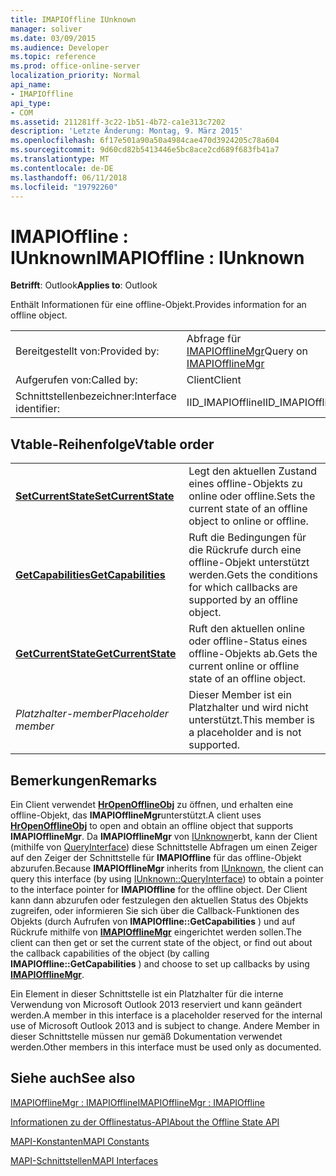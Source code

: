 ```yaml
---
title: IMAPIOffline IUnknown
manager: soliver
ms.date: 03/09/2015
ms.audience: Developer
ms.topic: reference
ms.prod: office-online-server
localization_priority: Normal
api_name:
- IMAPIOffline
api_type:
- COM
ms.assetid: 211281ff-3c22-1b51-4b72-ca1e313c7202
description: 'Letzte Änderung: Montag, 9. März 2015'
ms.openlocfilehash: 6f17e501a90a50a4984cae470d3924205c78a604
ms.sourcegitcommit: 9d60cd82b5413446e5bc8ace2cd689f683fb41a7
ms.translationtype: MT
ms.contentlocale: de-DE
ms.lasthandoff: 06/11/2018
ms.locfileid: "19792260"
---
```

# <a name="imapioffline--iunknown"></a><span data-ttu-id="867f5-103">IMAPIOffline : IUnknown</span><span class="sxs-lookup"><span data-stu-id="867f5-103">IMAPIOffline : IUnknown</span></span>

  
  
<span data-ttu-id="867f5-104">**Betrifft**: Outlook</span><span class="sxs-lookup"><span data-stu-id="867f5-104">**Applies to**: Outlook</span></span> 
  
<span data-ttu-id="867f5-105">Enthält Informationen für eine offline-Objekt.</span><span class="sxs-lookup"><span data-stu-id="867f5-105">Provides information for an offline object.</span></span>
  
|||
|:-----|:-----|
|<span data-ttu-id="867f5-106">Bereitgestellt von:</span><span class="sxs-lookup"><span data-stu-id="867f5-106">Provided by:</span></span>  <br/> |<span data-ttu-id="867f5-107">Abfrage für [IMAPIOfflineMgr](imapiofflinemgrimapioffline.md)</span><span class="sxs-lookup"><span data-stu-id="867f5-107">Query on [IMAPIOfflineMgr](imapiofflinemgrimapioffline.md)</span></span> <br/> |
|<span data-ttu-id="867f5-108">Aufgerufen von:</span><span class="sxs-lookup"><span data-stu-id="867f5-108">Called by:</span></span>  <br/> |<span data-ttu-id="867f5-109">Client</span><span class="sxs-lookup"><span data-stu-id="867f5-109">Client</span></span>  <br/> |
|<span data-ttu-id="867f5-110">Schnittstellenbezeichner:</span><span class="sxs-lookup"><span data-stu-id="867f5-110">Interface identifier:</span></span>  <br/> |<span data-ttu-id="867f5-111">IID_IMAPIOffline</span><span class="sxs-lookup"><span data-stu-id="867f5-111">IID_IMAPIOffline</span></span>  <br/> |
   
## <a name="vtable-order"></a><span data-ttu-id="867f5-112">Vtable-Reihenfolge</span><span class="sxs-lookup"><span data-stu-id="867f5-112">Vtable order</span></span>

|||
|:-----|:-----|
|<span data-ttu-id="867f5-113">**[SetCurrentState](imapioffline-setcurrentstate.md)**</span><span class="sxs-lookup"><span data-stu-id="867f5-113">**[SetCurrentState](imapioffline-setcurrentstate.md)**</span></span> <br/> |<span data-ttu-id="867f5-114">Legt den aktuellen Zustand eines offline-Objekts zu online oder offline.</span><span class="sxs-lookup"><span data-stu-id="867f5-114">Sets the current state of an offline object to online or offline.</span></span>  <br/> |
|<span data-ttu-id="867f5-115">**[GetCapabilities](imapioffline-getcapabilities.md)**</span><span class="sxs-lookup"><span data-stu-id="867f5-115">**[GetCapabilities](imapioffline-getcapabilities.md)**</span></span> <br/> |<span data-ttu-id="867f5-116">Ruft die Bedingungen für die Rückrufe durch eine offline-Objekt unterstützt werden.</span><span class="sxs-lookup"><span data-stu-id="867f5-116">Gets the conditions for which callbacks are supported by an offline object.</span></span>  <br/> |
|<span data-ttu-id="867f5-117">**[GetCurrentState](imapioffline-getcurrentstate.md)**</span><span class="sxs-lookup"><span data-stu-id="867f5-117">**[GetCurrentState](imapioffline-getcurrentstate.md)**</span></span> <br/> |<span data-ttu-id="867f5-118">Ruft den aktuellen online oder offline-Status eines offline-Objekts ab.</span><span class="sxs-lookup"><span data-stu-id="867f5-118">Gets the current online or offline state of an offline object.</span></span>  <br/> |
| <span data-ttu-id="867f5-119">*Platzhalter-member*</span><span class="sxs-lookup"><span data-stu-id="867f5-119">*Placeholder member*</span></span>  <br/> |<span data-ttu-id="867f5-120">Dieser Member ist ein Platzhalter und wird nicht unterstützt.</span><span class="sxs-lookup"><span data-stu-id="867f5-120">This member is a placeholder and is not supported.</span></span>  <br/> |
   
## <a name="remarks"></a><span data-ttu-id="867f5-121">Bemerkungen</span><span class="sxs-lookup"><span data-stu-id="867f5-121">Remarks</span></span>

<span data-ttu-id="867f5-122">Ein Client verwendet **[HrOpenOfflineObj](hropenofflineobj.md)** zu öffnen, und erhalten eine offline-Objekt, das **IMAPIOfflineMgr**unterstützt.</span><span class="sxs-lookup"><span data-stu-id="867f5-122">A client uses **[HrOpenOfflineObj](hropenofflineobj.md)** to open and obtain an offline object that supports **IMAPIOfflineMgr**.</span></span> <span data-ttu-id="867f5-123">Da **IMAPIOfflineMgr** von [IUnknown](http://msdn.microsoft.com/de-de/library/ms680509%28v=VS.85%29.aspx)erbt, kann der Client (mithilfe von [QueryInterface](http://msdn.microsoft.com/de-de/library/ms682521%28v=VS.85%29.aspx)) diese Schnittstelle Abfragen um einen Zeiger auf den Zeiger der Schnittstelle für **IMAPIOffline** für das offline-Objekt abzurufen.</span><span class="sxs-lookup"><span data-stu-id="867f5-123">Because **IMAPIOfflineMgr** inherits from [IUnknown](http://msdn.microsoft.com/de-de/library/ms680509%28v=VS.85%29.aspx), the client can query this interface (by using [IUnknown::QueryInterface](http://msdn.microsoft.com/de-de/library/ms682521%28v=VS.85%29.aspx)) to obtain a pointer to the interface pointer for **IMAPIOffline** for the offline object.</span></span> <span data-ttu-id="867f5-124">Der Client kann dann abzurufen oder festzulegen den aktuellen Status des Objekts zugreifen, oder informieren Sie sich über die Callback-Funktionen des Objekts (durch Aufrufen von **IMAPIOffline::GetCapabilities** ) und auf Rückrufe mithilfe von **[IMAPIOfflineMgr](imapiofflinemgrimapioffline.md)** eingerichtet werden sollen.</span><span class="sxs-lookup"><span data-stu-id="867f5-124">The client can then get or set the current state of the object, or find out about the callback capabilities of the object (by calling **IMAPIOffline::GetCapabilities** ) and choose to set up callbacks by using **[IMAPIOfflineMgr](imapiofflinemgrimapioffline.md)**.</span></span> 
  
<span data-ttu-id="867f5-125">Ein Element in dieser Schnittstelle ist ein Platzhalter für die interne Verwendung von Microsoft Outlook 2013 reserviert und kann geändert werden.</span><span class="sxs-lookup"><span data-stu-id="867f5-125">A member in this interface is a placeholder reserved for the internal use of Microsoft Outlook 2013 and is subject to change.</span></span> <span data-ttu-id="867f5-126">Andere Member in dieser Schnittstelle müssen nur gemäß Dokumentation verwendet werden.</span><span class="sxs-lookup"><span data-stu-id="867f5-126">Other members in this interface must be used only as documented.</span></span> 
  
## <a name="see-also"></a><span data-ttu-id="867f5-127">Siehe auch</span><span class="sxs-lookup"><span data-stu-id="867f5-127">See also</span></span>



[<span data-ttu-id="867f5-128">IMAPIOfflineMgr : IMAPIOffline</span><span class="sxs-lookup"><span data-stu-id="867f5-128">IMAPIOfflineMgr : IMAPIOffline</span></span>](imapiofflinemgrimapioffline.md)


[<span data-ttu-id="867f5-129">Informationen zu der Offlinestatus-API</span><span class="sxs-lookup"><span data-stu-id="867f5-129">About the Offline State API</span></span>](about-the-offline-state-api.md)
  
[<span data-ttu-id="867f5-130">MAPI-Konstanten</span><span class="sxs-lookup"><span data-stu-id="867f5-130">MAPI Constants</span></span>](mapi-constants.md)
  
[<span data-ttu-id="867f5-131">MAPI-Schnittstellen</span><span class="sxs-lookup"><span data-stu-id="867f5-131">MAPI Interfaces</span></span>](mapi-interfaces.md)

